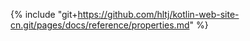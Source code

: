 {% include "git+https://github.com/hltj/kotlin-web-site-cn.git/pages/docs/reference/properties.md" %}

